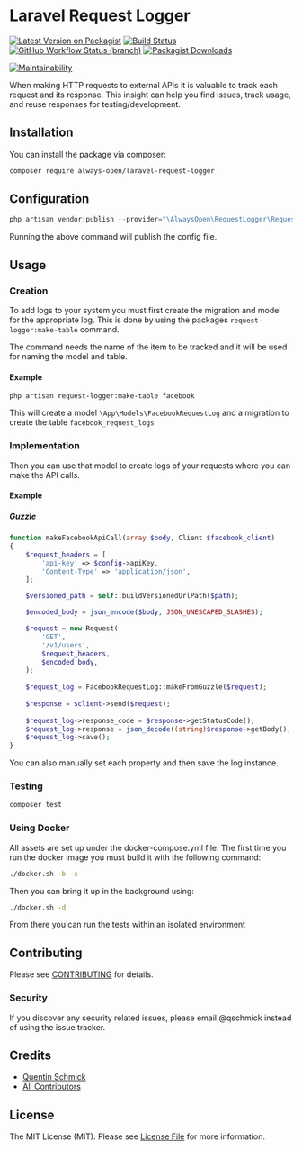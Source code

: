 # Laravel Request Logger

[![Latest Version on Packagist](https://img.shields.io/packagist/v/always-open/laravel-request-logger.svg?style=flat-square)](https://packagist.org/packages/always-open/laravel-request-logger)
[![Build Status](https://img.shields.io/github/workflow/status/always-open/laravel-request-logger/run-tests/main)](https://github.com/always-open/laravel-request-logger/actions?query=workflow%3Arun-tests)
[![GitHub Workflow Status (branch)](https://img.shields.io/github/workflow/status/always-open/laravel-request-logger/PHPStan/main?label=PHPStan)](https://github.com/always-open/laravel-request-logger/actions?query=workflow%3APHPStan)
[![Packagist Downloads](https://img.shields.io/packagist/dt/always-open/laravel-request-logger)](https://packagist.org/packages/always-open/laravel-request-logger)

[![Maintainability](https://api.codeclimate.com/v1/badges/50523859ead2baf5d6af/maintainability)](https://codeclimate.com/github/always-open/laravel-request-logger/maintainability)

When making HTTP requests to external APIs it is valuable to track each request and its response. This insight can help 
you find issues, track usage, and reuse responses for testing/development.

## Installation

You can install the package via composer:

```bash
composer require always-open/laravel-request-logger
```

## Configuration

``` php
php artisan vendor:publish --provider="\AlwaysOpen\RequestLogger\RequestLoggerServiceProvider"
```

Running the above command will publish the config file.

## Usage

### Creation
To add logs to your system you must first create the migration and model for the appropriate log. This is done by using 
the packages `request-logger:make-table` command.

The command needs the name of the item to be tracked and it will be used for naming the model and table.

#### Example
```shell
php artisan request-logger:make-table facebook
```
This will create a model `\App\Models\FacebookRequestLog` and a migration to create the table `facebook_request_logs`

### Implementation
Then you can use that model to create logs of your requests where you can make the API calls.

#### Example

##### Guzzle
```php
function makeFacebookApiCall(array $body, Client $facebook_client)
{
    $request_headers = [
        'api-key' => $config->apiKey,
        'Content-Type' => 'application/json',
    ];

    $versioned_path = self::buildVersionedUrlPath($path);

    $encoded_body = json_encode($body, JSON_UNESCAPED_SLASHES);

    $request = new Request(
        'GET',
        '/v1/users',
        $request_headers,
        $encoded_body,
    );
    
    $request_log = FacebookRequestLog::makeFromGuzzle($request);
    
    $response = $client->send($request);
    
    $request_log->response_code = $response->getStatusCode();
    $request_log->response = json_decode((string)$response->getBody(), true);
    $request_log->save();
}
```
You can also manually set each property and then save the log instance.

### Testing

``` bash
composer test
```

### Using Docker
All assets are set up under the docker-compose.yml file. The first time you run the docker image you must build it with
the following command:
```bash
./docker.sh -b -s
```

Then you can bring it up in the background using:
```bash
./docker.sh -d
```

From there you can run the tests within an isolated environment

## Contributing

Please see [CONTRIBUTING](CONTRIBUTING.md) for details.

### Security

If you discover any security related issues, please email @qschmick instead of using the issue tracker.

## Credits

- [Quentin Schmick](https://github.com/qschmick)
- [All Contributors](../../contributors)

## License

The MIT License (MIT). Please see [License File](LICENSE.md) for more information.
